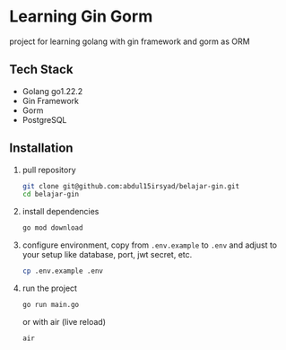 # Learning Gin Gorm

project for learning golang with gin framework and gorm as ORM

## Tech Stack

- Golang go1.22.2
- Gin Framework
- Gorm
- PostgreSQL

## Installation

1. pull repository

   ```bash
   git clone git@github.com:abdul15irsyad/belajar-gin.git
   cd belajar-gin
   ```

2. install dependencies
   ```bash
   go mod download
   ```
3. configure environment, copy from `.env.example` to `.env` and adjust to your setup like database, port, jwt secret, etc.
   ```bash
   cp .env.example .env
   ```
4. run the project

   ```bash
   go run main.go
   ```

   or with air (live reload)

   ```bash
   air
   ```
